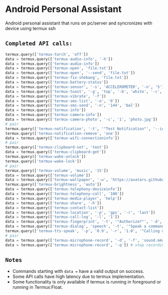 # Android Personal Assistant
Android personal assistant that runs on pc/server and syncronizes with device using termux ssh

## `Completed API calls:`
```python
termux.query(['termux-torch', 'off'])
data = termux.query(['termux-audio-info', '-h'])
data = termux.query(['termux-audio-info'])
data = termux.query(['termux-open', 'file.txt'])
data = termux.query(['termux-open', '--send', 'file.txt'])
data = termux.query(['termux-fix-shebang', 'file.txt'])
data = termux.query(['termux-battery-status'])
data = termux.query(['termux-sensor', '-s', 'ACCELEROMETER', '-n', '5'])
data = termux.query(['termux-toast', '-g', 'top', '-b', 'white', '-c', 'black', '"Hello world"'])
data = termux.query(['termux-vibrate', '-f'])
data = termux.query(['termux-sms-list', '-o', '0'])
data = termux.query(['termux-sms-send', '-n', '144', 'bal'])
data = termux.query(['termux-info'])
data = termux.query(['termux-camera-info'])
data = termux.query(['termux-camera-photo', '-c', '1', 'photo.jpg'])
# pair
termux.query(['termux-notification', '-t', '"Test Notification"', '--id', 'one', '-c', '"Hello termux!"', '--action', '"termux\\-toast done"'])
termux.query(['termux-notification-remove', 'one'])
data = termux.query(['termux-wifi-connectioninfo'])
# pair
termux.query(['termux-clipboard-set', 'text'])
data = termux.query(['termux-clipboard-get'])
termux.query(['termux-wake-unlock'])
termux.query(['termux-wake-lock'])
# pair
termux.query(['termux-volume', 'music', '15'])
data = termux.query(['termux-volume'])
data = termux.query(['termux-wallpaper', '-u', 'https://avatars.githubusercontent.com/u/85512138\\?v\\=4'])
termux.query(['termux-brightness', 'auto'])
data = termux.query(['termux-telephony-deviceinfo'])
data = termux.query(['termux-telephony-call', '100'])
data = termux.query(['termux-media-player', 'help'])
data = termux.query(['termux-share', '-h'])
data = termux.query(['termux-contact-list'])
data = termux.query(['termux-location', '-p', 'gps', '-r', 'last'])
data = termux.query(['termux-call-log', '-l', '1'])
data = termux.query(['termux-fingerprint', '-t', '"Authorize?"', '-d', '"Test authorization"'])
data = termux.query(['termux-dialog', 'speech', '-t', '"Speak a command"'])
termux.query(['termux-tts-speak', '-p', '0.9', '-r', '1.0', '"Calling mum in a minute!"'])
# pair
data = termux.query(['termux-microphone-record', '-d', '-f', 'sound.m4a']) # record with defaults
data = termux.query(['termux-microphone-record', '-q']) # stop recording
```

## `Notes`
- Commands starting with `data =` have a valid output on success.
- Some API calls have high latency due to termux implementation.
- Some functionality is only available if termux is running in foreground or running in Termux:Float.
